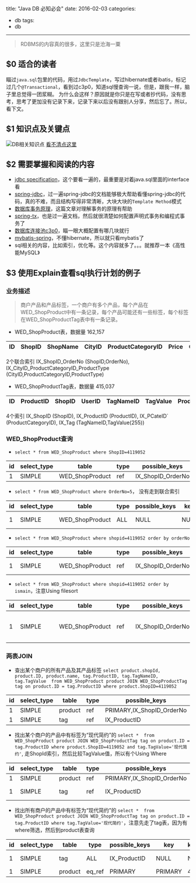 title:  "Java DB 必知必会"
date: 2016-02-03
categories:
- db
tags:
- db
---

> RDBMS的内容真的很多，这里只是沧海一粟

## $0 适合的读者
瞄过`java.sql`包里的代码，用过`JdbcTemplate`，写过hibernate或者ibatis，标记过几个`@Transactional`，看到过c3p0，知道sql慢查询一说，但是，跟我一样，脑子里总觉得一团浆糊。
为什么会这样？原因就是你只是在写或者抄代码，没有思考，思考了更加没有记录下来，记录下来以后没有跟别人分享，然后忘了。所以，看下文。

## $1 知识点及关键点
![DB相关知识点](http://7xqqrz.com1.z0.glb.clouddn.com/db-without-sql_explain.png)
[看不清点这里](http://7xqqrz.com1.z0.glb.clouddn.com/db-without-sql_explain.png)

## $2 需要掌握和阅读的内容
- [jdbc specification](https://en.wikipedia.org/wiki/Java_Database_Connectivity)，这个要看一遍的，最重要是对着java.sql里面的interface看
- [spring-jdbc](http://docs.spring.io/spring/docs/current/spring-framework-reference/html/jdbc.html)，过一遍spring-jdbc的文档能够极大帮助看懂spring-jdbc的代码，真的不难，而且结构写得非常清晰，大块大块的`Template Method`模式
- [数据库事务原理](http://tech.meituan.com/innodb-lock.html)，这篇文章对理解事务的原理有帮助
- [spring-tx](http://docs.spring.io/spring/docs/current/spring-framework-reference/html/transaction.html)，也是过一遍文档，然后就很清楚如何配置声明式事务和编程式事务了
- [数据库连接池c3p0](http://www.mchange.com/projects/c3p0/)，瞄一眼大概配置有哪几块就行
- [mybatis-spring](http://www.mybatis.org/spring/zh/index.html)，不懂hibernate，所以就只看mybatis了
- sql相关的内容，比如索引，优化等。这个内容就多了。。。就推荐一本《高性能MySQL》

## $3 使用Explain查看sql执行计划的例子

### 业务描述
> 商户产品和产品标签，一个商户有多个产品，每个产品在WED_ShopProduct中有一条记录，每个产品可能还有一些标签，每个标签在WED_ShopProductTag表中有一条记录。

- WED_ShopProduct表，数据量 162,157

ID|ShopID|ShopName|CityID|ProductCategoryID|Price|OriginalPrice|IsMain|OrderNo|Name|SimpleDescription|PicID|PicPath|AddTime|UpdateTime|RequiredIntegrity|AllIntegrity|ProductType|Qualified|BookingCount|Special|ViewCount
--|------|--------|------|-----------------|-----|-------------|------|-------|----|-----------------|-----|-------|-------|----------|-----------------|------------|-----------|---------|------------|-------|---------

2个联合索引
IX_ShopID_OrderNo (ShopID,OrderNo),
IX_CityID_ProductCategoryID_ProductType (CityID,ProductCategoryID,ProductType)

- WED_ShopProductTag表，数据量 415,037

ID|ProductID|ShopID|UserID|TagNameID|TagValue|ProductCategoryID|CityID|AddTime|UpdateTime
--|---------|------|------|---------|--------|-----------------|------|-------|----------
4个索引
IX_ShopID (ShopID),
IX_ProductID (ProductID),
IX_PCateID` (ProductCategoryID),
IX_Tag (TagNameID,TagValue(255))

### WED_ShopProduct查询
- `select * from WED_ShopProduct where ShopID=4119052`

id|select_type|table|type|possible_keys|key|key_len|ref|rows|Extra
--|-----------|-----|----|-------------|---|-------|---|----|-----
1|SIMPLE|WED_ShopProduct|ref|IX_ShopID_OrderNo|IX_ShopID_OrderNo|4|const|150|NULL

- `select * from WED_ShopProduct where OrderNo=5`， 没有走到联合索引

id|select_type|table|type|possible_keys|key|key_len|ref|rows|Extra
--|-----------|-----|----|-------------|---|-------|---|----|-----
1|SIMPLE|WED_ShopProduct|ALL|NULL|NULL|NULL|NULL|155390|Using where

- `select * from WED_ShopProduct where shopid=4119052 order by orderNo`

id|select_type|table|type|possible_keys|key|key_len|ref|rows|Extra
--|-----------|-----|----|-------------|---|-------|---|----|-----
1|SIMPLE|WED_ShopProduct|ref|IX_ShopID_OrderNo|IX_ShopID_OrderNo|4|const|149|Using where

- `select * from WED_ShopProduct where shopid=4119052 order by ismain`，注意Using filesort

id|select_type|table|type|possible_keys|key|key_len|ref|rows|Extra
--|-----------|-----|----|-------------|---|-------|---|----|-----
1|SIMPLE|WED_ShopProduct|ref|IX_ShopID_OrderNo|IX_ShopID_OrderNo|4|const|149|Using where; Using filesort

### 两表JOIN
- 查出某个商户的所有产品及其产品标签 `select product.shopId, product.ID, product.name, tag.ProductID, tag.TagNameID, tag.TagValue  from WED_ShopProduct product JOIN WED_ShopProductTag tag on product.ID = tag.ProductID where product.ShopID=4119052`

id|select_type|table|type|possible_keys|key|key_len|ref|rows|Extra
--|-----------|-----|----|-------------|---|-------|---|----|-----
1|SIMPLE|product|ref|PRIMARY,IX_ShopID_OrderNo|IX_ShopID_OrderNo|4|const|149|NULL
1|SIMPLE|tag|ref|IX_ProductID|IX_ProductID|4|DianPingWed.product.ID|4|NULL

- 找出某个商户的产品中有标签为“现代简约”的 `select *  from WED_ShopProduct product JOIN WED_ShopProductTag tag on product.ID = tag.ProductID where product.ShopID=4119052 and tag.TagValue='现代简约'`, 走ShopId索引，然后比较TagValue值，所以有个Using Where

id|select_type|table|type|possible_keys|key|key_len|ref|rows|Extra
--|-----------|-----|----|-------------|---|-------|---|----|-----
1|SIMPLE|product|ref|PRIMARY,IX_ShopID_OrderNo|IX_ShopID_OrderNo|4|const|149|NULL
1|SIMPLE|tag|ref|IX_ProductID|IX_ProductID|4|DianPingWed.product.ID|4|Using where

- 找出所有商户的产品中有标签为“现代简约”的 `select *  from WED_ShopProduct product JOIN WED_ShopProductTag tag on product.ID = tag.ProductID where tag.TagValue='现代简约'`，注意先走了tag表，因为有where筛选，然后到product表查询

id|select_type|table|type|possible_keys|key|key_len|ref|rows|Extra
--|-----------|-----|----|-------------|---|-------|---|----|-----
1|SIMPLE|tag|ALL|IX_ProductID|NULL|NULL|NULL|401835|Using where
1|SIMPLE|product|eq_ref|PRIMARY|PRIMARY|4|DianPingWed.tag.ProductID|1|NULL	



